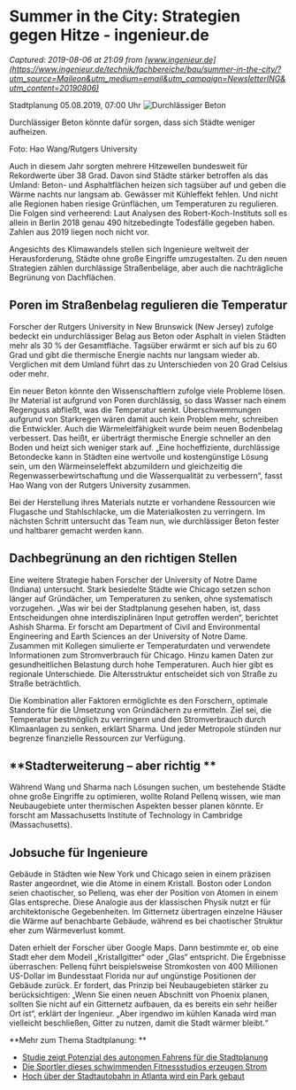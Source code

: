# Summer in the City: Strategien gegen Hitze - ingenieur.de

_Captured: 2019-08-06 at 21:09 from [www.ingenieur.de](https://www.ingenieur.de/technik/fachbereiche/bau/summer-in-the-city/?utm_source=Maileon&utm_medium=email&utm_campaign=NewsletterING&utm_content=20190806)_

Stadtplanung 05.08.2019, 07:00 Uhr ![Durchlässiger Beton](https://www.ingenieur.de/wp-content/uploads/2019/08/207709_web-e1564728246569-980x490.jpg)

Durchlässiger Beton könnte dafür sorgen, dass sich Städte weniger aufheizen. 

Foto: Hao Wang/Rutgers University 

Auch in diesem Jahr sorgten mehrere Hitzewellen bundesweit für Rekordwerte über 38 Grad. Davon sind Städte stärker betroffen als das Umland: Beton- und Asphaltflächen heizen sich tagsüber auf und geben die Wärme nachts nur langsam ab. Gewässer mit Kühleffekt fehlen. Und nicht alle Regionen haben riesige Grünflächen, um Temperaturen zu regulieren. Die Folgen sind verheerend: Laut Analysen des Robert-Koch-Instituts soll es allein in Berlin 2018 genau 490 hitzebedingte Todesfälle gegeben haben. Zahlen aus 2019 liegen noch nicht vor.

Angesichts des Klimawandels stellen sich Ingenieure weltweit der Herausforderung, Städte ohne große Eingriffe umzugestalten. Zu den neuen Strategien zählen durchlässige Straßenbeläge, aber auch die nachträgliche Begrünung von Dachflächen.

## Poren im Straßenbelag regulieren die Temperatur

Forscher der Rutgers University in New Brunswick (New Jersey) zufolge bedeckt ein undurchlässiger Belag aus Beton oder Asphalt in vielen Städten mehr als 30 % der Gesamtfläche. Tagsüber erwärmt er sich auf bis zu 60 Grad und gibt die thermische Energie nachts nur langsam wieder ab. Verglichen mit dem Umland führt das zu Unterschieden von 20 Grad Celsius oder mehr.

Ein neuer Beton könnte den Wissenschaftlern zufolge viele Probleme lösen. Ihr Material ist aufgrund von Poren durchlässig, so dass Wasser nach einem Regenguss abfließt, was die Temperatur senkt. Überschwemmungen aufgrund von Starkregen wären damit auch kein Problem mehr, schreiben die Entwickler. Auch die Wärmeleitfähigkeit wurde beim neuen Bodenbelag verbessert. Das heißt, er überträgt thermische Energie schneller an den Boden und heizt sich weniger stark auf. „Eine hocheffiziente, durchlässige Betondecke kann in Städten eine wertvolle und kostengünstige Lösung sein, um den Wärmeinseleffekt abzumildern und gleichzeitig die Regenwasserbewirtschaftung und die Wasserqualität zu verbessern“, fasst Hao Wang von der Rutgers University zusammen.

Bei der Herstellung ihres Materials nutzte er vorhandene Ressourcen wie Flugasche und Stahlschlacke, um die Materialkosten zu verringern. Im nächsten Schritt untersucht das Team nun, wie durchlässiger Beton fester und haltbarer gemacht werden kann.

## Dachbegrünung an den richtigen Stellen

Eine weitere Strategie haben Forscher der University of Notre Dame (Indiana) untersucht. Stark besiedelte Städte wie Chicago setzen schon länger auf Gründächer, um Temperaturen zu senken, ohne systematisch vorzugehen. „Was wir bei der Stadtplanung gesehen haben, ist, dass Entscheidungen ohne interdisziplinären Input getroffen werden“, berichtet Ashish Sharma. Er forscht am Department of Civil and Environmental Engineering and Earth Sciences an der University of Notre Dame. Zusammen mit Kollegen simulierte er Temperaturdaten und verwendete Informationen zum Stromverbrauch für Chicago. Hinzu kamen Daten zur gesundheitlichen Belastung durch hohe Temperaturen. Auch hier gibt es regionale Unterschiede. Die Altersstruktur entscheidet sich von Straße zu Straße beträchtlich.

Die Kombination aller Faktoren ermöglichte es den Forschern, optimale Standorte für die Umsetzung von Gründächern zu ermitteln. Ziel sei, die Temperatur bestmöglich zu verringern und den Stromverbrauch durch Klimaanlagen zu senken, erklärt Sharma. Und jeder Metropole stünden nur begrenze finanzielle Ressourcen zur Verfügung.

## **Stadterweiterung – aber richtig **

Während Wang und Sharma nach Lösungen suchen, um bestehende Städte ohne große Eingriffe zu optimieren, wollte Roland Pellenq wissen, wie man Neubaugebiete unter thermischen Aspekten besser planen könnte. Er forscht am Massachusetts Institute of Technology in Cambridge (Massachusetts).

## Jobsuche für Ingenieure

Gebäude in Städten wie New York und Chicago seien in einem präzisen Raster angeordnet, wie die Atome in einem Kristall. Boston oder London seien chaotischer, so Pellenq, was eher der Position von Atomen in einem Glas entspreche. Diese Analogie aus der klassischen Physik nutzt er für architektonische Gegebenheiten. Im Gitternetz übertragen einzelne Häuser die Wärme auf benachbarte Gebäude, während es bei chaotischer Struktur eher zum Wärmeverlust kommt.

Daten erhielt der Forscher über Google Maps. Dann bestimmte er, ob eine Stadt eher dem Modell „Kristallgitter“ oder „Glas“ entspricht. Die Ergebnisse überraschen: Pellenq führt beispielsweise Stromkosten von 400 Millionen US-Dollar im Bundesstaat Florida nur auf ungünstige Positionen der Gebäude zurück. Er fordert, das Prinzip bei Neubaugebieten stärker zu berücksichtigen: „Wenn Sie einen neuen Abschnitt von Phoenix planen, sollten Sie nicht auf ein Gitternetz aufbauen, da es bereits ein sehr heißer Ort ist“, erklärt der Ingenieur. „Aber irgendwo im kühlen Kanada wird man vielleicht beschließen, Gitter zu nutzen, damit die Stadt wärmer bleibt.“

**Mehr zum Thema Stadtplanung: **

  * [Studie zeigt Potenzial des autonomen Fahrens für die Stadtplanung](https://www.ingenieur.de/technik/fachbereiche/verkehr/studie-zeigt-potenzial-des-autonomen-fahrens-fuer-die-stadtplanung/)
  * [Die Sportler dieses schwimmenden Fitnessstudios erzeugen Strom](https://www.ingenieur.de/technik/fachbereiche/energie/die-sportler-schwimmenden-fitnessstudios-erzeugen-strom/)
  * [Hoch über der Stadtautobahn in Atlanta wird ein Park gebaut](https://www.ingenieur.de/technik/fachbereiche/architektur/hoch-ueber-stadtautobahn-in-atlanta-park-gebaut/)
